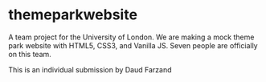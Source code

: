 # themeparkwebsite
A team project for the University of London. We are making a mock theme park website with HTML5, CSS3, and Vanilla JS. Seven people are officially on this team.

This is an individual submission by Daud Farzand

 
